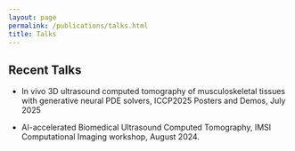```yaml
---
layout: page
permalink: /publications/talks.html
title: Talks
---
```


## Recent Talks
- In vivo 3D ultrasound computed tomography of musculoskeletal tissues with generative neural PDE solvers, ICCP2025 Posters and Demos, July 2025

- AI-accelerated Biomedical Ultrasound Computed Tomography, IMSI Computational Imaging workshop, August 2024.

